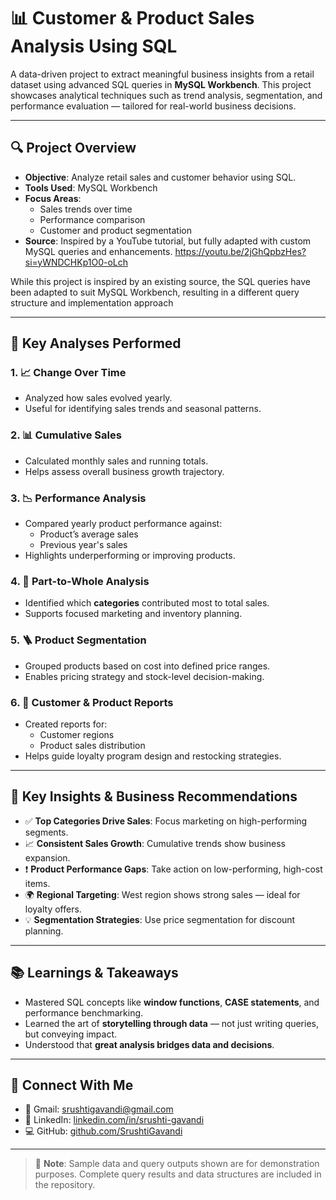 # 📊 Customer & Product Sales Analysis Using SQL

A data-driven project to extract meaningful business insights from a retail dataset using advanced SQL queries in **MySQL Workbench**. This project showcases analytical techniques such as trend analysis, segmentation, and performance evaluation — tailored for real-world business decisions.

---

## 🔍 Project Overview

- **Objective**: Analyze retail sales and customer behavior using SQL.
- **Tools Used**: MySQL Workbench
- **Focus Areas**:
  - Sales trends over time
  - Performance comparison
  - Customer and product segmentation
- **Source**: Inspired by a YouTube tutorial, but fully adapted with custom MySQL queries and enhancements. https://youtu.be/2jGhQpbzHes?si=yWNDCHKp1O0-oLch

While this project is inspired by an existing source, the SQL queries have been adapted to suit MySQL Workbench, resulting in a different query structure and implementation approach

---

## 📌 Key Analyses Performed

### 1. 📈 Change Over Time
- Analyzed how sales evolved yearly.
- Useful for identifying sales trends and seasonal patterns.

### 2. 📊 Cumulative Sales
- Calculated monthly sales and running totals.
- Helps assess overall business growth trajectory.

### 3. 📉 Performance Analysis
- Compared yearly product performance against:
  - Product’s average sales
  - Previous year's sales
- Highlights underperforming or improving products.

### 4. 🧩 Part-to-Whole Analysis
- Identified which **categories** contributed most to total sales.
- Supports focused marketing and inventory planning.

### 5. 🪜 Product Segmentation
- Grouped products based on cost into defined price ranges.
- Enables pricing strategy and stock-level decision-making.

### 6. 👥 Customer & Product Reports
- Created reports for:
  - Customer regions
  - Product sales distribution
- Helps guide loyalty program design and restocking strategies.

---

## 📌 Key Insights & Business Recommendations

- ✅ **Top Categories Drive Sales**: Focus marketing on high-performing segments.
- 📈 **Consistent Sales Growth**: Cumulative trends show business expansion.
- ❗ **Product Performance Gaps**: Take action on low-performing, high-cost items.
- 🌍 **Regional Targeting**: West region shows strong sales — ideal for loyalty offers.
- 💡 **Segmentation Strategies**: Use price segmentation for discount planning.

---

## 📚 Learnings & Takeaways

- Mastered SQL concepts like **window functions**, **CASE statements**, and performance benchmarking.
- Learned the art of **storytelling through data** — not just writing queries, but conveying impact.
- Understood that **great analysis bridges data and decisions**.

---

## 🔗 Connect With Me

- 📧 Gmail: [srushtigavandi@gmail.com](mailto:srushtigavandi@gmail.com)
- 🔗 LinkedIn: [linkedin.com/in/srushti-gavandi](https://linkedin.com/in/srushti-gavandi)
- 💻 GitHub: [github.com/SrushtiGavandi](https://github.com/SrushtiGavandi)

---

> 💬 **Note**: Sample data and query outputs shown are for demonstration purposes. Complete query results and data structures are included in the repository.
